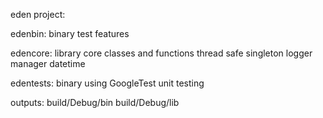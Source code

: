 eden project:

edenbin: 
    binary
    test features

edencore:
    library
    core classes and functions
        thread safe singleton
        logger manager
        datetime


edentests:
    binary using GoogleTest
    unit testing

outputs:
    build/Debug/bin
    build/Debug/lib